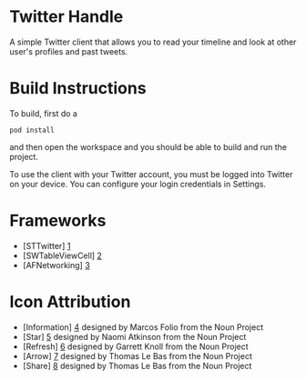 Twitter Handle
==================
A simple Twitter client that allows you to read your timeline and look at other user's profiles and past tweets.

Build Instructions
==================
To build, first do a 

```
pod install
```

and then open the workspace and you should be able to build and run the project.

To use the client with your Twitter account, you must be logged into Twitter on your device. You can configure your login credentials in Settings.

Frameworks
============
- [STTwitter] [1]
- [SWTableViewCell] [2]
- [AFNetworking] [3]

Icon Attribution
==================
- [Information] [4] designed by Marcos Folio from the Noun Project
- [Star] [5] designed by Naomi Atkinson from the Noun Project
- [Refresh] [6] designed by Garrett Knoll from the Noun Project
- [Arrow] [7] designed by Thomas Le Bas from the Noun Project
- [Share] [8] designed by Thomas Le Bas from the Noun Project

[1]:https://github.com/nst/STTwitter
[2]:https://github.com/CEWendel/SWTableViewCell
[3]:https://github.com/AFNetworking/AFNetworking?source=cc
[4]:http://thenounproject.com/term/information/26162/
[5]:http://thenounproject.com/term/star/5602/
[6]:http://thenounproject.com/term/refresh/28407/
[7]:http://thenounproject.com/term/arrow/6161/
[8]:http://thenounproject.com/term/share/6296/